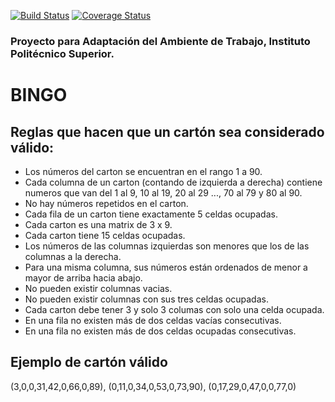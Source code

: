 [![Build Status](https://travis-ci.org/rosariopgonzalez/bingo.svg?branch=master)](https://travis-ci.org/rosariopgonzalez/bingo)
[![Coverage Status](https://coveralls.io/repos/github/rosariopgonzalez/bingo/badge.svg?branch=master)](https://coveralls.io/github/rosariopgonzalez/bingo?branch=master)

### Proyecto para Adaptación del Ambiente de Trabajo, Instituto Politécnico Superior. 

# BINGO

## Reglas que hacen que un cartón sea considerado válido:
* Los números del carton se encuentran en el rango 1 a 90.
* Cada columna de un carton (contando de izquierda a derecha) contiene numeros que van del 1 al 9, 10 al 19, 20 al 29 ..., 70 al 79 y 80 al 90.
* No hay números repetidos en el carton.
* Cada fila de un carton tiene exactamente 5 celdas ocupadas.
* Cada carton es una matrix de 3 x 9.
* Cada carton tiene 15 celdas ocupadas.
* Los números de las columnas izquierdas son menores que los de las columnas a la derecha.
* Para una misma columna, sus números están ordenados de menor a mayor de arriba hacia abajo.
* No pueden existir columnas vacias.
* No pueden existir columnas con sus tres celdas ocupadas.
* Cada carton debe tener 3 y solo 3 columas con solo una celda ocupada.
* En una fila no existen más de dos celdas vacías consecutivas.
* En una fila no existen más de dos celdas ocupadas consecutivas.

## Ejemplo de cartón válido
(3,0,0,31,42,0,66,0,89), 
(0,11,0,34,0,53,0,73,90), 
(0,17,29,0,47,0,0,77,0)
